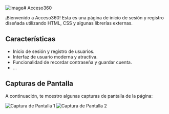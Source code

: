 ![image](https://github.com/belenAlcaraz/Acceso360/assets/115442861/b75c62b9-2506-4bdf-9197-ac1e794a70f4)# Acceso360

¡Bienvenido a Acceso360! Esta es una página de inicio de sesión y registro diseñada utilizando HTML, CSS y algunas librerías externas.

## Características

- Inicio de sesión y registro de usuarios.
- Interfaz de usuario moderna y atractiva.
- Funcionalidad de recordar contraseña y guardar cuenta.
- ...

## Capturas de Pantalla

A continuación, te moestro algunas capturas de pantalla de la página:

![Captura de Pantalla 1](screenshots/screenshot1.png)
![Captura de Pantalla 2](screenshots/screenshot2.png)
